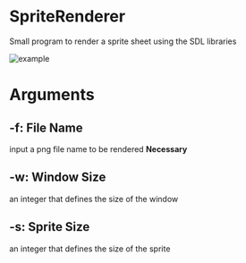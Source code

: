 # SpriteRenderer
Small program to render a sprite sheet using the SDL libraries

![example](https://user-images.githubusercontent.com/32118688/42975676-461c5722-8b72-11e8-82a5-c3350df5dd9d.gif)

# Arguments
## -f: File Name
input a png file name to be rendered **Necessary**

## -w: Window Size
an integer that defines the size of the window

## -s: Sprite Size
an integer that defines the size of the sprite
